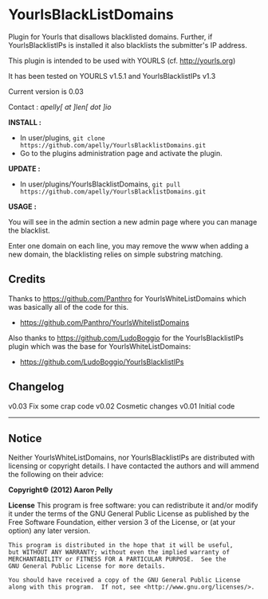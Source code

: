 YourlsBlackListDomains
======================

Plugin for Yourls that disallows blacklisted domains. Further, if YourlsBlacklistIPs is installed it also blacklists the submitter's IP address.

This plugin is intended to be used with YOURLS (cf. http://yourls.org)

It has been tested on YOURLS v1.5.1 and YourlsBlacklistIPs v1.3

Current version is 0.03

Contact : *apelly[ at ]len[ dot ]io*

**INSTALL :**

- In user/plugins, `git clone https://github.com/apelly/YourlsBlacklistDomains.git`
- Go to the plugins administration page and activate the plugin.

**UPDATE :**

- In user/plugins/YourlsBlacklistDomains, `git pull https://github.com/apelly/YourlsBlacklistDomains.git`

**USAGE :**

You will see in the admin section a new admin page where you can manage the blacklist.

Enter one domain on each line, you may remove the www when adding a new domain, the blacklisting relies on simple substring matching.

Credits
-------

Thanks to https://github.com/Panthro for YourlsWhiteListDomains which was basically all of the code for this.
- https://github.com/Panthro/YourlsWhitelistDomains

Also thanks to https://github.com/LudoBoggio for the YourlsBlacklistIPs plugin which was the base for YourlsWhiteListDomains:
- https://github.com/LudoBoggio/YourlsBlacklistIPs

Changelog
---------

v0.03 Fix some crap code
v0.02 Cosmetic changes
v0.01 Initial code

---

Notice
------

Neither YourlsWhiteListDomains, nor YourlsBlacklistIPs are distributed with licensing or copyright details. I have contacted the authors and will ammend the following on their advice:

**Copyright&copy; (2012) Aaron Pelly**

**License**
    This program is free software: you can redistribute it and/or modify
    it under the terms of the GNU General Public License as published by
    the Free Software Foundation, either version 3 of the License, or
    (at your option) any later version.

    This program is distributed in the hope that it will be useful,
    but WITHOUT ANY WARRANTY; without even the implied warranty of
    MERCHANTABILITY or FITNESS FOR A PARTICULAR PURPOSE.  See the
    GNU General Public License for more details.

    You should have received a copy of the GNU General Public License
    along with this program.  If not, see <http://www.gnu.org/licenses/>.
